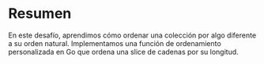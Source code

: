 # Resumen

En este desafío, aprendimos cómo ordenar una colección por algo diferente a su orden natural. Implementamos una función de ordenamiento personalizada en Go que ordena una slice de cadenas por su longitud.
